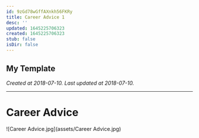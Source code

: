 ```yaml
---
id: 9zGd78wGffAXnkh56FKRy
title: Career Advice 1
desc: ''
updated: 1645225706323
created: 1645225706323
stub: false
isDir: false
---
```

My Template
---

_Created at 2018-07-10._
_Last updated at 2018-07-10._




---

# Career Advice


![Career Advice.jpg](assets/Career Advice.jpg)

